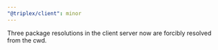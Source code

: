 ```yaml
---
"@triplex/client": minor
---
```


Three package resolutions in the client server now are forcibly resolved from
the cwd.
